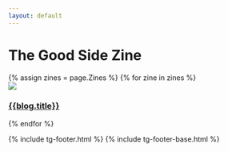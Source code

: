 ```yaml
---
layout: default
---
```


<div class="blog-wrapper-title">
    <div class="gs-container-centered">
        <h1>The Good Side Zine</h1>
    </div>
</div>
<div class="blog-wrapper">
    <div class="gs-container-centered">
    <div class="flex space-between">
    {% assign zines = page.Zines %}
        {% for zine in zines %}
        <a class="zine-post" href="{{zine.url}}">
            <div>
                <div class="blog-image">
                    <img src="{{blog.['Main Image']}}">
                </div>
                <h3>{{blog.title}}</h3>
            </div>
        </a>
        {% endfor %}
    </div>
    </div>
</div>

{% include tg-footer.html %}
{% include tg-footer-base.html %}